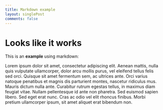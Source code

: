 ```yaml
---
title: Markdown example
layout: singlePost
comments: false
---
```


# Looks like it works

This is an __example__ using markdown:

Lorem ipsum dolor sit amet, consectetur adipiscing elit. Aenean mattis, nulla quis vulputate ullamcorper, dolor arcu mollis purus, vel eleifend tellus felis sed orci. Quisque sit amet fermentum sem, ac ultrices ante. Orci varius natoque penatibus et magnis dis parturient montes, nascetur ridiculus mus. Mauris dictum nulla ante. Curabitur rutrum egestas tellus, in maximus diam feugiat vitae. Nullam pellentesque id ante non pharetra. Sed euismod sapien libero. Sed eget erat nunc. Cras ac odio vel elit rhoncus finibus. Morbi pretium ullamcorper ipsum, sit amet aliquet erat bibendum non. 

